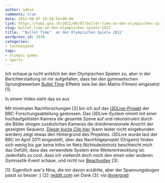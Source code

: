 ```yaml
---
author: admin
comments: true
date: 2012-08-07 19:28:54+00:00
link: https://habi.gna.ch/2012/08/07/bullet-time-an-den-olympischen-spiele-2012/
slug: bullet-time-an-den-olympischen-spiele-2012
title: '"Bullet Time"  an den Olympischen Spiele 2012'
wordpress_id: 2838
categories:
- technospeak
tags:
- olympic games
- sports
---
```


Ich schaue ja nicht wirklich bei den Olympischen Spielen zu, aber in der Berichterstattung ist mir aufgefallen, dass bei den gymnastischen Sprungbewerben [Bullet Time](https://de.wikipedia.org/wiki/Bullet_Time)-Effekte (wie bei den Matrix-Filmen) eingesetzt [1].




In einem Video sieht das so aus

  

Mit minimalen Nachforschungen [2] bin ich auf das [i3DLive-Projekt](http://www.bbc.co.uk/rd/projects/2009/10/i3dlive.shtml) der BBC-Forschungsabteilung gestossen. Das i3DLive-System nimmt mit einer hochaufgelösten Kamera die gesamte Szene auf und rekonstruiert durch die Bilder einigen zusätzlichen Kameras die dreidimensionale Ansicht der gezeigten Sequenz. [Dieser kurze Clip hier](http://www.bbc.co.uk/rd/newsmedia/111206_i3dlive-movie.shtml) (kann leider nicht eingebunden werden) zeigt etwas den Hintergrund des Projektes. i3DLive wurde laut der BBC im April 2011 eingestellt, über das Nachfolgeprojekt (Origami) finden sich wenig bis gar keine Infos im Netz.Nichtsdestotrotz beschleicht mich das Gefühl, dass das verwendete System eine Weiterentwicklung ist. Jedenfalls so cool, dass ich vielleicht doch noch den einen oder anderen Gymnastik-Event schaue, und nicht nur [Beachvolley](http://www.metro.us/boston/sports/article/1148979--what-if-every-olympic-sport-was-photographed-like-beach-volleyball#.UBqiJm0_SC4.tumblr) [3].  

  

[1]: Eigentlich war's Nina, die mir davon erzählte, aber der Spannungsbogen passt so besser :)
[2]: [reddit.com](http://www.reddit.com) sei Dank
[3]: via [@viergrad](https://twitter.com/viergrad)
